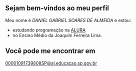 ## Sejam bem-vindos ao meu perfil

Meu nome é *DANIEL GABRIEL SOARES DE ALMEIDA* e estou:
- estudando programação na [ALURA](www.alurastart.com.br)
- no Ensino Médio da Joaquim Ferreira Lima.

## Você pode me encontrar em
00001091739808SP@al.educacao.sp.gov.br	

![]()
